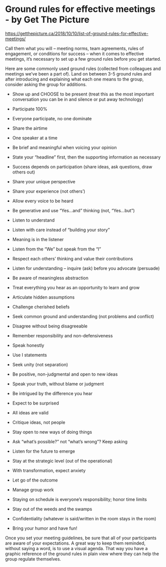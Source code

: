 # Ground rules for effective meetings - by Get The Picture

https://getthepicture.ca/2018/10/10/list-of-ground-rules-for-effective-meetings/

Call them what you will – meeting norms, team agreements, rules of engagement, or conditions for success – when it comes to effective meetings, it’s necessary to set up a few ground rules before you get started.

Here are some commonly used ground rules (collected from colleagues and meetings we’ve been a part of). Land on between 3-5 ground rules and after introducing and explaining what each one means to the group, consider asking the group for additions.

* Show up and CHOOSE to be present (treat this as the most important conversation you can be in and silence or put away technology)

* Participate 100%

* Everyone participate, no one dominate

* Share the airtime

* One speaker at a time

* Be brief and meaningful when voicing your opinion

* State your “headline” first, then the supporting information as necessary

* Success depends on participation (share ideas, ask questions, draw others out)

* Share your unique perspective

* Share your experience (not others’)

* Allow every voice to be heard

* Be generative and use “Yes…and” thinking (not, “Yes…but”)

* Listen to understand

* Listen with care instead of “building your story”

* Meaning is in the listener

* Listen from the “We” but speak from the “I”

* Respect each others’ thinking and value their contributions

* Listen for understanding – inquire (ask) before you advocate (persuade)

* Be aware of meaningless abstraction

* Treat everything you hear as an opportunity to learn and grow

* Articulate hidden assumptions

* Challenge cherished beliefs

* Seek common ground and understanding (not problems and conflict)

* Disagree without being disagreeable

* Remember responsibility and non-defensiveness

* Speak honestly

* Use I statements

* Seek unity (not separation)

* Be positive, non-judgmental and open to new ideas

* Speak your truth, without blame or judgment

* Be intrigued by the difference you hear

* Expect to be surprised

* All ideas are valid

* Critique ideas, not people

* Stay open to new ways of doing things

* Ask “what’s possible?” not “what’s wrong”? Keep asking

* Listen for the future to emerge

* Stay at the strategic level (out of the operational)

* With transformation, expect anxiety

* Let go of the outcome

* Manage group work

* Staying on schedule is everyone’s responsibility; honor time limits

* Stay out of the weeds and the swamps

* Confidentiality (whatever is said/written in the room stays in the room)

* Bring your humor and have fun!

Once you set your meeting guidelines, be sure that all of your participants are
aware of your expectations. A great way to keep them reminded, without saying a
word, is to use a visual agenda. That way you have a graphic reference of the
ground rules in plain view where they can help the group regulate themselves.
